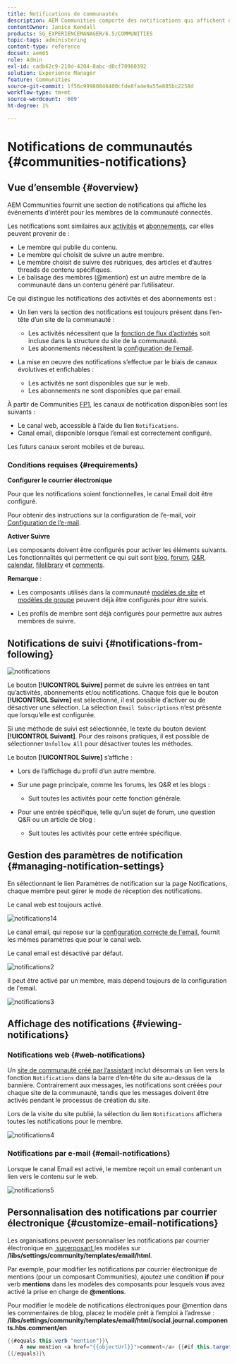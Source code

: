 ```yaml
---
title: Notifications de communautés
description: AEM Communities comporte des notifications qui affichent des événements présentant un intérêt pour le membre de la communauté connecté
contentOwner: Janice Kendall
products: SG_EXPERIENCEMANAGER/6.5/COMMUNITIES
topic-tags: administering
content-type: reference
docset: aem65
role: Admin
exl-id: cadb62c9-210d-4204-8abc-d0cf70960392
solution: Experience Manager
feature: Communities
source-git-commit: 1f56c99980846400cfde8fa4e9a55e885bc2258d
workflow-type: tm+mt
source-wordcount: '609'
ht-degree: 1%

---
```


# Notifications de communautés {#communities-notifications}

## Vue d’ensemble {#overview}

AEM Communities fournit une section de notifications qui affiche les événements d’intérêt pour les membres de la communauté connectés.

Les notifications sont similaires aux [activités](/help/communities/essentials-activities.md) et [abonnements](/help/communities/subscriptions.md), car elles peuvent provenir de :

* Le membre qui publie du contenu.
* Le membre qui choisit de suivre un autre membre.
* Le membre choisit de suivre des rubriques, des articles et d’autres threads de contenu spécifiques.
* Le balisage des membres (@mention) est un autre membre de la communauté dans un contenu généré par l’utilisateur.

Ce qui distingue les notifications des activités et des abonnements est :

* Un lien vers la section des notifications est toujours présent dans l’en-tête d’un site de la communauté :

   * Les activités nécessitent que la [fonction de flux d’activités](/help/communities/functions.md#activity-stream-function) soit incluse dans la structure du site de la communauté.
   * Les abonnements nécessitent la [configuration de l’email](/help/communities/email.md).

* La mise en oeuvre des notifications s’effectue par le biais de canaux évolutives et enfichables :

   * Les activités ne sont disponibles que sur le web.
   * Les abonnements ne sont disponibles que par email.

À partir de Communities [FP1](/help/communities/deploy-communities.md#latestfeaturepack), les canaux de notification disponibles sont les suivants :

* Le canal web, accessible à l’aide du lien `Notifications`.
* Canal email, disponible lorsque l’email est correctement configuré.

Les futurs canaux seront mobiles et de bureau.

### Conditions requises {#requirements}

**Configurer le courrier électronique**

Pour que les notifications soient fonctionnelles, le canal Email doit être configuré.

Pour obtenir des instructions sur la configuration de l’e-mail, voir [Configuration de l’e-mail](/help/communities/analytics.md).

**Activer Suivre**

Les composants doivent être configurés pour activer les éléments suivants. Les fonctionnalités qui permettent ce qui suit sont [blog](/help/communities/blog-feature.md), [forum](/help/communities/forum.md), [Q&amp;R](/help/communities/working-with-qna.md), [calendar](/help/communities/calendar.md), [filelibrary](/help/communities/file-library.md) et [comments](/help/communities/comments.md).

**Remarque** :

* Les composants utilisés dans la communauté [modèles de site](/help/communities/sites.md) et [modèles de groupe](/help/communities/tools-groups.md) peuvent déjà être configurés pour être suivis.

* Les profils de membre sont déjà configurés pour permettre aux autres membres de suivre.

## Notifications de suivi {#notifications-from-following}

![notifications](assets/notifications.png)

Le bouton **[!UICONTROL Suivre]** permet de suivre les entrées en tant qu’activités, abonnements et/ou notifications. Chaque fois que le bouton **[!UICONTROL Suivre]** est sélectionné, il est possible d’activer ou de désactiver une sélection. La sélection `Email Subscriptions` n’est présente que lorsqu’elle est configurée.

Si une méthode de suivi est sélectionnée, le texte du bouton devient **[!UICONTROL Suivant]**. Pour des raisons pratiques, il est possible de sélectionner `Unfollow All` pour désactiver toutes les méthodes.

Le bouton **[!UICONTROL Suivre]** s’affiche :

* Lors de l’affichage du profil d’un autre membre.
* Sur une page principale, comme les forums, les Q&amp;R et les blogs :

   * Suit toutes les activités pour cette fonction générale.

* Pour une entrée spécifique, telle qu’un sujet de forum, une question Q&amp;R ou un article de blog :

   * Suit toutes les activités pour cette entrée spécifique.

## Gestion des paramètres de notification {#managing-notification-settings}

En sélectionnant le lien Paramètres de notification sur la page Notifications, chaque membre peut gérer le mode de réception des notifications.

Le canal web est toujours activé.

![notifications14](assets/notifications1.png)

Le canal email, qui repose sur la [configuration correcte de l&#39;email](/help/communities/email.md), fournit les mêmes paramètres que pour le canal web.

Le canal email est désactivé par défaut.

![notifications2](assets/notifications2.png)

Il peut être activé par un membre, mais dépend toujours de la configuration de l&#39;email.

![notifications3](assets/notifications3.png)

## Affichage des notifications {#viewing-notifications}

### Notifications web {#web-notifications}

Un [site de communauté créé par l’assistant](/help/communities/sites-console.md) inclut désormais un lien vers la fonction `Notifications` dans la barre d’en-tête du site au-dessus de la bannière. Contrairement aux messages, les notifications sont créées pour chaque site de la communauté, tandis que les messages doivent être activés pendant le processus de création du site.

Lors de la visite du site publié, la sélection du lien `Notifications` affichera toutes les notifications pour le membre.

![notifications4](assets/notifications4.png)

### Notifications par e-mail {#email-notifications}

Lorsque le canal Email est activé, le membre reçoit un email contenant un lien vers le contenu sur le web.

![notifications5](assets/notifications5.png)

## Personnalisation des notifications par courrier électronique {#customize-email-notifications}

Les organisations peuvent personnaliser les notifications par courrier électronique en [&#x200B; superposant &#x200B;](/help/communities/client-customize.md#overlays) les modèles sur **/libs/settings/community/templates/email/html**.

Par exemple, pour modifier les notifications par courrier électronique de mentions (pour un composant Communities), ajoutez une condition **if** pour verb **mentions** dans les modèles des composants pour lesquels vous avez activé la prise en charge de **@mentions**.

Pour modifier le modèle de notifications électroniques pour @mention dans les commentaires de blog, placez le modèle prêt à l’emploi à l’adresse : **/libs/settings/community/templates/email/html/social.journal.components.hbs.comment/en**

```java
{{#equals this.verb "mention"}}\
    A new mention <a href="{{objectUrl}}">comment</a> {{#if this.target.properties.[jcr:title]}}to the article "{{{target.displayName}}}" {{/if}}was added by {{{user.name}}} on {{dateUtil this.published format="EEE, d MMM yyyy HH:mm:ss z"}}.\n \
{{/equals}}\
```
